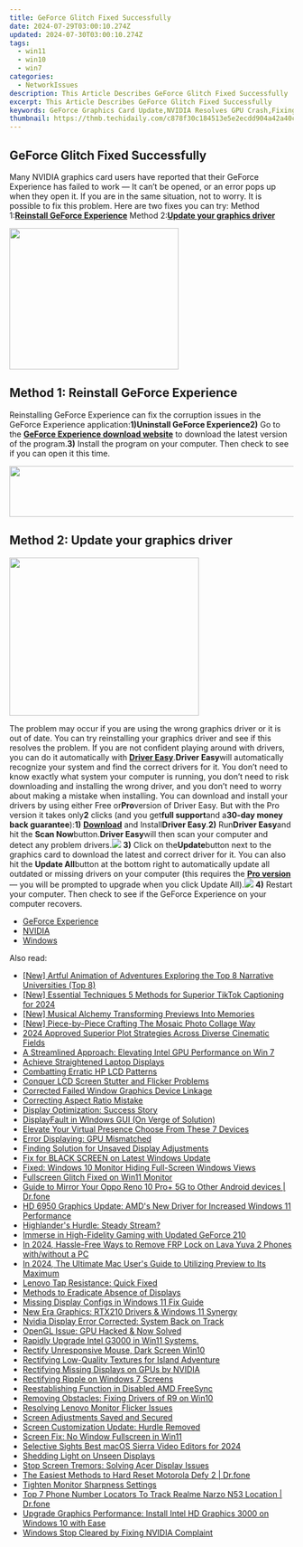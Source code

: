 ```yaml
---
title: GeForce Glitch Fixed Successfully
date: 2024-07-29T03:00:10.274Z
updated: 2024-07-30T03:00:10.274Z
tags:
  - win11
  - win10
  - win7
categories:
  - NetworkIssues
description: This Article Describes GeForce Glitch Fixed Successfully
excerpt: This Article Describes GeForce Glitch Fixed Successfully
keywords: GeForce Graphics Card Update,NVIDIA Resolves GPU Crash,Fixing GeForce Overheating Issue,Latest GeForce Driver Improvements,NVIDIA GeForce Performance Boost,Successful GeForce Bug Patch,Enhanced GeForce Stability Update
thumbnail: https://thmb.techidaily.com/c878f30c184513e5e2ecdd904a42a40c824bea0f8fe6bd19830d63aa44fb8a07.jpg
---
```


## GeForce Glitch Fixed Successfully

Many NVIDIA graphics card users have reported that their GeForce Experience has failed to work — It can’t be opened, or an error pops up when they open it. If you are in the same situation, not to worry. It is possible to fix this problem. Here are two fixes you can try: Method 1:[**Reinstall GeForce Experience**](#a) Method 2:[**Update your graphics driver**](#b)

<!-- affiliate ads begin -->
<a href="https://godlikehost.sjv.io/c/5597632/1920047/21774" target="_top" id="1920047"><img src="//a.impactradius-go.com/display-ad/21774-1920047" border="0" alt="" width="300" height="250"/></a><img height="0" width="0" src="https://imp.pxf.io/i/5597632/1920047/21774" style="position:absolute;visibility:hidden;" border="0" />
<!-- affiliate ads end -->
## Method 1: Reinstall GeForce Experience

Reinstalling GeForce Experience can fix the corruption issues in the GeForce Experience application:**1)**Uninstall GeForce Experience**2)** Go to the [**GeForce Experience download website**](https://www.geforce.com/geforce-experience/download) to download the latest version of the program.**3)** Install the program on your computer. Then check to see if you can open it this time.

<!-- affiliate ads begin -->
<a href="https://natural-cycles.sjv.io/c/5597632/2072200/17885" target="_top" id="2072200"><img src="//a.impactradius-go.com/display-ad/17885-2072200" border="0" alt="" width="728" height="90"/></a><img height="0" width="0" src="https://imp.pxf.io/i/5597632/2072200/17885" style="position:absolute;visibility:hidden;" border="0" />
<!-- affiliate ads end -->
## Method 2: Update your graphics driver

<!-- affiliate ads begin -->
<a href="https://getlyla.pxf.io/c/5597632/1455723/15391" target="_top" id="1455723"><img src="//a.impactradius-go.com/display-ad/15391-1455723" border="0" alt="" width="336" height="280"/></a><img height="0" width="0" src="https://imp.pxf.io/i/5597632/1455723/15391" style="position:absolute;visibility:hidden;" border="0" />
<!-- affiliate ads end -->
The problem may occur if you are using the wrong graphics driver or it is out of date. You can try reinstalling your graphics driver and see if this resolves the problem. If you are not confident playing around with drivers, you can do it automatically with [**Driver Easy**](https://tools.techidaily.com/drivereasy/download/).**Driver Easy**will automatically recognize your system and find the correct drivers for it. You don’t need to know exactly what system your computer is running, you don’t need to risk downloading and installing the wrong driver, and you don’t need to worry about making a mistake when installing. You can download and install your drivers by using either Free or**Pro**version of Driver Easy. But with the Pro version it takes only**2** clicks (and you get**full support**and a**30-day money back guarantee**):**1)** [**Download**](https://tools.techidaily.com/drivereasy/download/) and Install**Driver Easy**.**2)** Run**Driver Easy**and hit the **Scan Now**button.**Driver Easy**will then scan your computer and detect any problem drivers.![](https://images.drivereasy.com/wp-content/uploads/2017/08/img_59a3cbf61b437.jpg) **3)** Click on the**Update**button next to the graphics card to download the latest and correct driver for it. You can also hit the **Update All**button at the bottom right to automatically update all outdated or missing drivers on your computer (this requires the **[Pro version](https://tools.techidaily.com/drivereasy/download/)**  — you will be prompted to upgrade when you click Update All).![](https://images.drivereasy.com/wp-content/uploads/2017/09/img_59c9f696c0595.jpg) **4)** Restart your computer. Then check to see if the GeForce Experience on your computer recovers.

* [GeForce Experience](https://tools.techidaily.com/drivereasy/download/)
* [NVIDIA](https://tools.techidaily.com/drivereasy/download/)
* [Windows](https://tools.techidaily.com/drivereasy/download/)

<ins class="adsbygoogle"
     style="display:block"
     data-ad-format="autorelaxed"
     data-ad-client="ca-pub-7571918770474297"
     data-ad-slot="1223367746"></ins>



<ins class="adsbygoogle"
     style="display:block"
     data-ad-client="ca-pub-7571918770474297"
     data-ad-slot="8358498916"
     data-ad-format="auto"
     data-full-width-responsive="true"></ins>





<span class="atpl-alsoreadstyle">Also read:</span>
<div><ul>
<li><a href="https://extra-information.techidaily.com/new-artful-animation-of-adventures-exploring-the-top-8-narrative-universities-top-8/"><u>[New] Artful Animation of Adventures  Exploring the Top 8 Narrative Universities (Top 8)</u></a></li>
<li><a href="https://tiktok-clips.techidaily.com/new-essential-techniques-5-methods-for-superior-tiktok-captioning-for-2024/"><u>[New] Essential Techniques  5 Methods for Superior TikTok Captioning for 2024</u></a></li>
<li><a href="https://extra-approaches.techidaily.com/new-musical-alchemy-transforming-previews-into-memories/"><u>[New] Musical Alchemy  Transforming Previews Into Memories</u></a></li>
<li><a href="https://extra-approaches.techidaily.com/new-piece-by-piece-crafting-the-mosaic-photo-collage-way/"><u>[New] Piece-by-Piece Crafting  The Mosaic Photo Collage Way</u></a></li>
<li><a href="https://fox-glue.techidaily.com/2024-approved-superior-plot-strategies-across-diverse-cinematic-fields/"><u>2024 Approved  Superior Plot Strategies Across Diverse Cinematic Fields</u></a></li>
<li><a href="https://network-issues.techidaily.com/a-streamlined-approach-elevating-intel-gpu-performance-on-win-7/"><u>A Streamlined Approach: Elevating Intel GPU Performance on Win 7</u></a></li>
<li><a href="https://network-issues.techidaily.com/achieve-straightened-laptop-displays/"><u>Achieve Straightened Laptop Displays</u></a></li>
<li><a href="https://network-issues.techidaily.com/combatting-erratic-hp-lcd-patterns/"><u>Combatting Erratic HP LCD Patterns</u></a></li>
<li><a href="https://network-issues.techidaily.com/conquer-lcd-screen-stutter-and-flicker-problems/"><u>Conquer LCD Screen Stutter and Flicker Problems</u></a></li>
<li><a href="https://network-issues.techidaily.com/corrected-failed-window-graphics-device-linkage/"><u>Corrected Failed Window Graphics Device Linkage</u></a></li>
<li><a href="https://network-issues.techidaily.com/correcting-aspect-ratio-mistake/"><u>Correcting Aspect Ratio Mistake</u></a></li>
<li><a href="https://network-issues.techidaily.com/display-optimization-success-story/"><u>Display Optimization: Success Story</u></a></li>
<li><a href="https://network-issues.techidaily.com/displayfault-in-windows-gui-on-verge-of-solution/"><u>DisplayFault in WIndows GUI (On Verge of Solution)</u></a></li>
<li><a href="https://extra-lessons.techidaily.com/elevate-your-virtual-presence-choose-from-these-7-devices/"><u>Elevate Your Virtual Presence  Choose From These 7 Devices</u></a></li>
<li><a href="https://network-issues.techidaily.com/error-displaying-gpu-mismatched/"><u>Error Displaying: GPU Mismatched</u></a></li>
<li><a href="https://network-issues.techidaily.com/finding-solution-for-unsaved-display-adjustments/"><u>Finding Solution for Unsaved Display Adjustments</u></a></li>
<li><a href="https://network-issues.techidaily.com/fix-for-black-screen-on-latest-windows-update/"><u>Fix for BLACK SCREEN on Latest Windows Update</u></a></li>
<li><a href="https://network-issues.techidaily.com/fixed-windows-10-monitor-hiding-full-screen-windows-views/"><u>Fixed: Windows 10 Monitor Hiding Full-Screen Windows Views</u></a></li>
<li><a href="https://network-issues.techidaily.com/fullscreen-glitch-fixed-on-win11-monitor/"><u>Fullscreen Glitch Fixed on Win11 Monitor</u></a></li>
<li><a href="https://screen-mirror.techidaily.com/guide-to-mirror-your-oppo-reno-10-proplus-5g-to-other-android-devices-drfone-by-drfone-android/"><u>Guide to Mirror Your Oppo Reno 10 Pro+ 5G to Other Android devices | Dr.fone</u></a></li>
<li><a href="https://network-issues.techidaily.com/hd-6950-graphics-update-amds-new-driver-for-increased-windows-11-performance/"><u>HD 6950 Graphics Update: AMD's New Driver for Increased Windows 11 Performance</u></a></li>
<li><a href="https://network-issues.techidaily.com/highlanders-hurdle-steady-stream/"><u>Highlander's Hurdle: Steady Stream?</u></a></li>
<li><a href="https://network-issues.techidaily.com/immerse-in-high-fidelity-gaming-with-updated-geforce-210/"><u>Immerse in High-Fidelity Gaming with Updated GeForce 210</u></a></li>
<li><a href="https://android-frp.techidaily.com/in-2024-hassle-free-ways-to-remove-frp-lock-on-lava-yuva-2-phones-withwithout-a-pc-by-drfone-android/"><u>In 2024, Hassle-Free Ways to Remove FRP Lock on Lava Yuva 2 Phones with/without a PC</u></a></li>
<li><a href="https://some-guidance.techidaily.com/in-2024-the-ultimate-mac-users-guide-to-utilizing-preview-to-its-maximum/"><u>In 2024, The Ultimate Mac User's Guide to Utilizing Preview to Its Maximum</u></a></li>
<li><a href="https://network-issues.techidaily.com/lenovo-tap-resistance-quick-fixed/"><u>Lenovo Tap Resistance: Quick Fixed</u></a></li>
<li><a href="https://network-issues.techidaily.com/methods-to-eradicate-absence-of-displays/"><u>Methods to Eradicate Absence of Displays</u></a></li>
<li><a href="https://network-issues.techidaily.com/missing-display-configs-in-windows-11-fix-guide/"><u>Missing Display Configs in Windows 11 Fix Guide</u></a></li>
<li><a href="https://network-issues.techidaily.com/new-era-graphics-rtx210-drivers-and-windows-11-synergy/"><u>New Era Graphics: RTX210 Drivers & Windows 11 Synergy</u></a></li>
<li><a href="https://network-issues.techidaily.com/nvidia-display-error-corrected-system-back-on-track/"><u>Nvidia Display Error Corrected: System Back on Track</u></a></li>
<li><a href="https://network-issues.techidaily.com/opengl-issue-gpu-hacked-and-now-solved/"><u>OpenGL Issue: GPU Hacked & Now Solved</u></a></li>
<li><a href="https://network-issues.techidaily.com/1719974786901-rapidly-upgrade-intel-g3000-in-win11-systems/"><u>Rapidly Upgrade Intel G3000 in Win11 Systems.</u></a></li>
<li><a href="https://network-issues.techidaily.com/rectify-unresponsive-mouse-dark-screen-win10/"><u>Rectify Unresponsive Mouse, Dark Screen Win10</u></a></li>
<li><a href="https://network-issues.techidaily.com/rectifying-low-quality-textures-for-island-adventure/"><u>Rectifying Low-Quality Textures for Island Adventure</u></a></li>
<li><a href="https://network-issues.techidaily.com/rectifying-missing-displays-on-gpus-by-nvidia/"><u>Rectifying Missing Displays on GPUs by NVIDIA</u></a></li>
<li><a href="https://network-issues.techidaily.com/rectifying-ripple-on-windows-7-screens/"><u>Rectifying Ripple on Windows 7 Screens</u></a></li>
<li><a href="https://network-issues.techidaily.com/reestablishing-function-in-disabled-amd-freesync/"><u>Reestablishing Function in Disabled AMD FreeSync</u></a></li>
<li><a href="https://network-issues.techidaily.com/removing-obstacles-fixing-drivers-of-r9-on-win10/"><u>Removing Obstacles: Fixing Drivers of R9 on Win10</u></a></li>
<li><a href="https://network-issues.techidaily.com/resolving-lenovo-monitor-flicker-issues/"><u>Resolving Lenovo Monitor Flicker Issues</u></a></li>
<li><a href="https://network-issues.techidaily.com/screen-adjustments-saved-and-secured/"><u>Screen Adjustments Saved and Secured</u></a></li>
<li><a href="https://network-issues.techidaily.com/screen-customization-update-hurdle-removed/"><u>Screen Customization Update: Hurdle Removed</u></a></li>
<li><a href="https://network-issues.techidaily.com/screen-fix-no-window-fullscreen-in-win11/"><u>Screen Fix: No Window Fullscreen in Win11</u></a></li>
<li><a href="https://extra-support.techidaily.com/selective-sights-best-macos-sierra-video-editors-for-2024/"><u>Selective Sights  Best macOS Sierra Video Editors for 2024</u></a></li>
<li><a href="https://network-issues.techidaily.com/shedding-light-on-unseen-displays/"><u>Shedding Light on Unseen Displays</u></a></li>
<li><a href="https://network-issues.techidaily.com/stop-screen-tremors-solving-acer-display-issues/"><u>Stop Screen Tremors: Solving Acer Display Issues</u></a></li>
<li><a href="https://techidaily.com/the-easiest-methods-to-hard-reset-motorola-defy-2-drfone-by-drfone-reset-android-reset-android/"><u>The Easiest Methods to Hard Reset Motorola Defy 2 | Dr.fone</u></a></li>
<li><a href="https://network-issues.techidaily.com/tighten-monitor-sharpness-settings/"><u>Tighten Monitor Sharpness Settings</u></a></li>
<li><a href="https://android-location-track.techidaily.com/top-7-phone-number-locators-to-track-realme-narzo-n53-location-drfone-by-drfone-virtual-android/"><u>Top 7 Phone Number Locators To Track Realme Narzo N53 Location | Dr.fone</u></a></li>
<li><a href="https://network-issues.techidaily.com/1719974335727-upgrade-graphics-performance-install-intel-hd-graphics-3000-on-windows-10-with-ease/"><u>Upgrade Graphics Performance: Install Intel HD Graphics 3000 on Windows 10 with Ease</u></a></li>
<li><a href="https://network-issues.techidaily.com/windows-stop-cleared-by-fixing-nvidia-complaint/"><u>Windows Stop Cleared by Fixing NVIDIA Complaint</u></a></li>
</ul></div>
